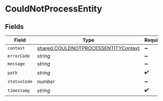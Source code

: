 # CouldNotProcessEntity


## Fields

| Field                                                                                             | Type                                                                                              | Required                                                                                          | Description                                                                                       |
| ------------------------------------------------------------------------------------------------- | ------------------------------------------------------------------------------------------------- | ------------------------------------------------------------------------------------------------- | ------------------------------------------------------------------------------------------------- |
| `context`                                                                                         | [shared.COULDNOTPROCESSENTITYContext](../../../sdk/models/shared/couldnotprocessentitycontext.md) | :heavy_minus_sign:                                                                                | N/A                                                                                               |
| `errorCode`                                                                                       | *string*                                                                                          | :heavy_minus_sign:                                                                                | N/A                                                                                               |
| `message`                                                                                         | *string*                                                                                          | :heavy_minus_sign:                                                                                | N/A                                                                                               |
| `path`                                                                                            | *string*                                                                                          | :heavy_check_mark:                                                                                | N/A                                                                                               |
| `statusCode`                                                                                      | *number*                                                                                          | :heavy_minus_sign:                                                                                | N/A                                                                                               |
| `timestamp`                                                                                       | *string*                                                                                          | :heavy_check_mark:                                                                                | N/A                                                                                               |